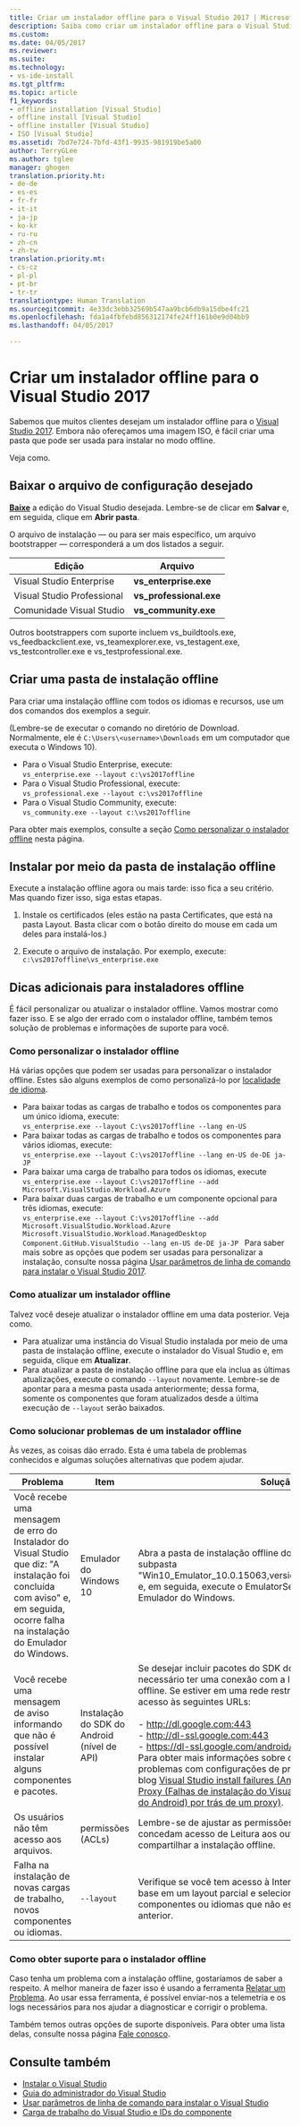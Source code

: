 ```yaml
---
title: Criar um instalador offline para o Visual Studio 2017 | Microsoft Docs
description: Saiba como criar um instalador offline para o Visual Studio.
ms.custom: 
ms.date: 04/05/2017
ms.reviewer: 
ms.suite: 
ms.technology:
- vs-ide-install
ms.tgt_pltfrm: 
ms.topic: article
f1_keywords:
- offline installation [Visual Studio]
- offline install [Visual Studio]
- offline installer [Visual Studio]
- ISO [Visual Studio]
ms.assetid: 7bd7e724-7bfd-43f1-9935-981919be5a00
author: TerryGLee
ms.author: tglee
manager: ghogen
translation.priority.ht:
- de-de
- es-es
- fr-fr
- it-it
- ja-jp
- ko-kr
- ru-ru
- zh-cn
- zh-tw
translation.priority.mt:
- cs-cz
- pl-pl
- pt-br
- tr-tr
translationtype: Human Translation
ms.sourcegitcommit: 4e33dc3ebb32569b547aa9bcb6db9a15dbe4fc21
ms.openlocfilehash: fda1a4fbfebd856312174fe24ff161b0e9d04bb9
ms.lasthandoff: 04/05/2017

---
```

# <a name="create-an-offline-installer-for-visual-studio-2017"></a>Criar um instalador offline para o Visual Studio 2017
Sabemos que muitos clientes desejam um instalador offline para o [Visual Studio 2017](https://go.microsoft.com/fwlink/?linkid=844067). Embora não ofereçamos uma imagem ISO, é fácil criar uma pasta que pode ser usada para instalar no modo offline.

Veja como.

## <a name="download-the-setup-file-you-want"></a>Baixar o arquivo de configuração desejado
**[Baixe](https://www.visualstudio.com/downloads?utm_source=mscom&utm_campaign=msdocs)** a edição do Visual Studio desejada. Lembre-se de clicar em **Salvar** e, em seguida, clique em **Abrir pasta**.

O arquivo de instalação &mdash; ou para ser mais específico, um arquivo bootstrapper &mdash; corresponderá a um dos listados a seguir.

|Edição | Arquivo|  
|-------------|-----------------------|  
|Visual Studio Enterprise |**vs_enterprise.exe**|  
|Visual Studio Professional |**vs_professional.exe**|  
|Comunidade Visual Studio |**vs_community.exe**|

Outros bootstrappers com suporte incluem vs_buildtools.exe, vs_feedbackclient.exe, vs_teamexplorer.exe, vs_testagent.exe, vs_testcontroller.exe e vs_testprofessional.exe.

## <a name="create-an-offline-installation-folder"></a>Criar uma pasta de instalação offline
Para criar uma instalação offline com todos os idiomas e recursos, use um dos comandos dos exemplos a seguir.

(Lembre-se de executar o comando no diretório de Download. Normalmente, ele é `C:\Users\<username>\Downloads` em um computador que executa o Windows 10).

- Para o Visual Studio Enterprise, execute: <br>  ```vs_enterprise.exe --layout c:\vs2017offline```
- Para o Visual Studio Professional, execute: <br> ```vs_professional.exe --layout c:\vs2017offline```
- Para o Visual Studio Community, execute: <br> ```vs_community.exe --layout c:\vs2017offline```

Para obter mais exemplos, consulte a seção [Como personalizar o instalador offline](#how-to-customize-your-offline-installer) nesta página.

## <a name="install-from-the-offline-installation-folder"></a>Instalar por meio da pasta de instalação offline
Execute a instalação offline agora ou mais tarde: isso fica a seu critério. Mas quando fizer isso, siga estas etapas.

  1. Instale os certificados (eles estão na pasta Certificates, que está na pasta Layout. Basta clicar com o botão direito do mouse em cada um deles para instalá-los.)

  2. Execute o arquivo de instalação. Por exemplo, execute: <br> ```c:\vs2017offline\vs_enterprise.exe```

## <a name="additional-tips-for-offline-installers"></a>Dicas adicionais para instaladores offline
É fácil personalizar ou atualizar o instalador offline. Vamos mostrar como fazer isso. E se algo der errado com o instalador offline, também temos solução de problemas e informações de suporte para você.

### <a name="how-to-customize-your-offline-installer"></a>Como personalizar o instalador offline
Há várias opções que podem ser usadas para personalizar o instalador offline. Estes são alguns exemplos de como personalizá-lo por [localidade de idioma](use-command-line-parameters-to-install-visual-studio.md#list-of-language-locales).

 - Para baixar todas as cargas de trabalho e todos os componentes para um único idioma, execute: <br>```vs_enterprise.exe --layout C:\vs2017offline --lang en-US```
 - Para baixar todas as cargas de trabalho e todos os componentes para vários idiomas, execute: <br>```vs_enterprise.exe --layout C:\vs2017offline --lang en-US de-DE ja-JP```
 - Para baixar uma carga de trabalho para todos os idiomas, execute <br> ```vs_enterprise.exe --layout C:\vs2017offline --add Microsoft.VisualStudio.Workload.Azure ```
 - Para baixar duas cargas de trabalho e um componente opcional para três idiomas, execute: <br>```vs_enterprise.exe --layout C:\vs2017offline --add Microsoft.VisualStudio.Workload.Azure Microsoft.VisualStudio.Workload.ManagedDesktop Component.GitHub.VisualStudio --lang en-US de-DE ja-JP ``` Para saber mais sobre as opções que podem ser usadas para personalizar a instalação, consulte nossa página [Usar parâmetros de linha de comando para instalar o Visual Studio 2017](use-command-line-parameters-to-install-visual-studio.md).


### <a name="how-to-update-an-offline-installer"></a>Como atualizar um instalador offline
Talvez você deseje atualizar o instalador offline em uma data posterior. Veja como.
* Para atualizar uma instância do Visual Studio instalada por meio de uma pasta de instalação offline, execute o instalador do Visual Studio e, em seguida, clique em **Atualizar**.
* Para atualizar a pasta de instalação offline para que ela inclua as últimas atualizações, execute o comando ```--layout``` novamente. Lembre-se de apontar para a mesma pasta usada anteriormente; dessa forma, somente os componentes que foram atualizados desde a última execução de ```--layout``` serão baixados.


### <a name="how-to-troubleshoot-an-offline-installer"></a>Como solucionar problemas de um instalador offline
Às vezes, as coisas dão errado. Esta é uma tabela de problemas conhecidos e algumas soluções alternativas que podem ajudar.

| Problema       | Item                   | Solução |
| ----------- | ---------------------- | -------- |
| Você recebe uma mensagem de erro do Instalador do Visual Studio que diz: "A instalação foi concluída com aviso" e, em seguida, ocorre falha na instalação do Emulador do Windows. | Emulador do Windows 10 | Abra a pasta de instalação offline do Visual Studio, navegue até a subpasta "Win10_Emulator_10.0.15063,version=10.0.15063.12,chip=x64" e, em seguida, execute o EmulatorSetup.exe para instalar o Emulador do Windows. |
| Você recebe uma mensagem de aviso informando que não é possível instalar alguns componentes e pacotes.  | Instalação do SDK do Android (nível de API) | Se desejar incluir pacotes do SDK do Android (Nível de API), será necessário ter uma conexão com a Internet ao criar o instalador offline. Se estiver em uma rede restrita, será necessário permitir o acesso às seguintes URLs: <br><br> - http://dl.google.com:443 <br> - http://dl-ssl.google.com:443 <br>  - https://dl-ssl.google.com/android/repository/*<br><br>Para obter mais informações sobre como solucionar possíveis problemas com configurações de proxy, consulte a postagem de blog [Visual Studio install failures (Android SDK Setup) behind a Proxy (Falhas de instalação do Visual Studio (instalação do SDK do Android) por trás de um proxy)](https://blogs.msdn.microsoft.com/peterhauge/2016/09/22/visual-studio-2015-install-failures-android-sdk-setup-behind-a-proxy/).  |  
| Os usuários não têm acesso aos arquivos. | permissões (ACLs) | Lembre-se de ajustar as permissões (ACLs) para que elas concedam acesso de Leitura aos outros usuários *antes* de você compartilhar a instalação offline. |
| Falha na instalação de novas cargas de trabalho, novos componentes ou idiomas.  | `--layout`  | Verifique se você tem acesso à Internet se estiver instalando com base em um layout parcial e selecione as cargas de trabalho, os componentes ou idiomas que não estão disponíveis no layout anterior. |

### <a name="how-to-get-support-for-your-offline-installer"></a>Como obter suporte para o instalador offline
Caso tenha um problema com a instalação offline, gostaríamos de saber a respeito. A melhor maneira de fazer isso é usando a ferramenta [Relatar um Problema](../ide/how-to-report-a-problem-with-visual-studio-2017.md). Ao usar essa ferramenta, é possível enviar-nos a telemetria e os logs necessários para nos ajudar a diagnosticar e corrigir o problema.

Também temos outras opções de suporte disponíveis. Para obter uma lista delas, consulte nossa página [Fale conosco](../ide/how-to-report-a-problem-with-visual-studio-2017.md).


## <a name="see-also"></a>Consulte também
* [Instalar o Visual Studio](install-visual-studio.md)
* [Guia do administrador do Visual Studio](visual-studio-administrator-guide.md)
* [Usar parâmetros de linha de comando para instalar o Visual Studio](use-command-line-parameters-to-install-visual-studio.md)
* [Carga de trabalho do Visual Studio e IDs do componente](workload-and-component-ids.md)

